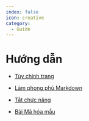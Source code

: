 ```yaml
---
index: false
icon: creative
category:
  - Guide
---
```


# Hướng dẫn

- [Tùy chỉnh trang](page.md)

- [Làm phong phú Markdown](markdown.md)

- [Tắt chức năng](disable.md)

- [Bài Mã hóa mẫu](encrypt.md)
